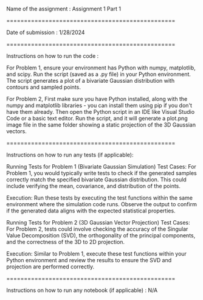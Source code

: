 Name of the assignment : Assignment 1 Part 1 

================================================

Date of submission : 1/28/2024

================================================

Instructions on how to run the code : 

For Problem 1, ensure your environment has Python with numpy, matplotlib, and scipy. Run the script (saved as a .py file) in your Python environment. The script generates a plot of a bivariate Gaussian distribution with contours and sampled points.

For Problem 2, First make sure you have Python installed, along with the numpy and matplotlib libraries - you can install them using pip if you don't have them already. Then open the Python script in an IDE like Visual Studio Code or a basic text editor. Run the script, and it will generate a plot.png image file in the same folder showing a static projection of the 3D Gaussian vectors.

================================================

Instructions on how to run any tests (if applicable):

Running Tests for Problem 1 (Bivariate Gaussian Simulation)
Test Cases: For Problem 1, you would typically write tests to check if the generated samples correctly match the specified bivariate Gaussian distribution. This could include verifying the mean, covariance, and distribution of the points.

Execution: Run these tests by executing the test functions within the same environment where the simulation code runs. Observe the output to confirm if the generated data aligns with the expected statistical properties.


Running Tests for Problem 2 (3D Gaussian Vector Projection)
Test Cases: For Problem 2, tests could involve checking the accuracy of the Singular Value Decomposition (SVD), the orthogonality of the principal components, and the correctness of the 3D to 2D projection.

Execution: Similar to Problem 1, execute these test functions within your Python environment and review the results to ensure the SVD and projection are performed correctly.

================================================

Instructions on how to run any notebook (if applicable) : N/A